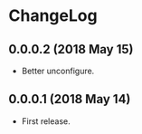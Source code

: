 # ChangeLog

## 0.0.0.2 (2018 May 15)
- Better unconfigure.

## 0.0.0.1 (2018 May 14)
- First release.
